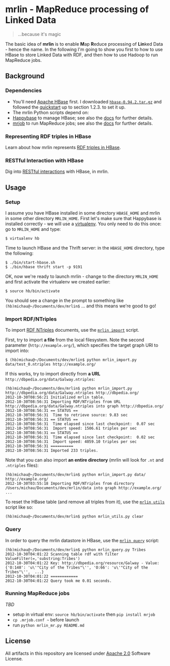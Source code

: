# mrlin - MapReduce processing of Linked Data

> ...because it's magic

The basic idea of **mrlin** is to enable **M**ap **R**educe processing of **Lin**ked Data - hence the name. In the following I'm going to show you first to how to use HBase to store Linked Data with RDF, and then how to use Hadoop to run MapReduce jobs.

## Background

### Dependencies

* You'll need [Apache HBase](http://hbase.apache.org/) first. I downloaded [`hbase-0.94.2.tar.gz`](http://ftp.heanet.ie/mirrors/www.apache.org/dist/hbase/stable/hbase-0.94.2.tar.gz) and followed the [quickstart](http://hbase.apache.org/book/quickstart.html) up to section 1.2.3. to set it up.
* The mrlin Python scripts depend on:
 * [Happybase](https://github.com/wbolster/happybase) to manage HBase; see also the [docs](http://happybase.readthedocs.org/en/latest/index.html) for further details.
 * [mrjob](https://github.com/Yelp/mrjob) to run MapReduce jobs; see also the [docs](http://packages.python.org/mrjob/) for further details.

### Representing RDF triples in HBase
Learn about how mrlin represents [RDF triples in HBase](https://github.com/mhausenblas/mrlin/wiki/RDF-in-HBase).

### RESTful Interaction with HBase
Dig into [RESTful interactions](https://github.com/mhausenblas/mrlin/wiki/RESTful-interaction) with HBase, in mrlin.

## Usage

### Setup
I assume you have HBase installed in some directory `HBASE_HOME` and mrlin in some other directory `MRLIN_HOME`. First let's make sure that Happybase is installed correctly - we will use a [virtualenv](http://pypi.python.org/pypi/virtualenv "virtualenv 1.8.2 : Python Package Index"). You only need to do this once: go to `MRLIN_HOME` and type:

	$ virtualenv hb

Time to launch HBase and the Thrift server: in the `HBASE_HOME` directory, type the following:

	$ ./bin/start-hbase.sh 
	$ ./bin/hbase thrift start -p 9191

OK, now we're ready to launch mrlin - change to the directory `MRLIN_HOME` and first activate the virtualenv we created earlier:

	$ source hb/bin/activate

You should see a change in the prompt to something like `(hb)michau@~/Documents/dev/mrlin$` ... and this means we're good to go!

### Import RDF/NTriples
To import  [RDF NTriples](http://www.w3.org/TR/rdf-testcases/#ntriples) documents, use the [`mrlin import`](https://raw.github.com/mhausenblas/mrlin/master/mrlin_import.py) script.

First, try to import **a file** from the local filesystem. Note the second parameter (`http://example.org/`), which specifies the target graph URI to import into:

	$ (hb)michau@~/Documents/dev/mrlin$ python mrlin_import.py data/test_0.ntriples http://example.org/

If this works, try to import directly from **a URL** `http://dbpedia.org/data/Galway.ntriples`:

	(hb)michau@~/Documents/dev/mrlin$ python mrlin_import.py http://dbpedia.org/data/Galway.ntriples http://dbpedia.org/
	2012-10-30T08:56:21 Initialized mrlin table.
	2012-10-30T08:56:31 Importing RDF/NTriples from URL http://dbpedia.org/data/Galway.ntriples into graph http://dbpedia.org/
	2012-10-30T08:56:31 == STATUS ==
	2012-10-30T08:56:31  Time to retrieve source: 9.83 sec
	2012-10-30T08:56:31 == STATUS ==
	2012-10-30T08:56:31  Time elapsed since last checkpoint:  0.07 sec
	2012-10-30T08:56:31  Import speed: 1506.61 triples per sec
	2012-10-30T08:56:31 == STATUS ==
	2012-10-30T08:56:31  Time elapsed since last checkpoint:  0.02 sec
	2012-10-30T08:56:31  Import speed: 4059.10 triples per sec
	2012-10-30T08:56:31 ==========
	2012-10-30T08:56:31 Imported 233 triples.

Note that you can also import **an entire directory** (mrlin will look for `.nt` and `.ntriples` files):
	
	(hb)michau@~/Documents/dev/mrlin$ python mrlin_import.py data/ http://example.org/
	2012-10-30T03:55:18 Importing RDF/NTriples from directory /Users/michau/Documents/dev/mrlin/data into graph http://example.org/
	...
	
To reset the HBase table (and remove all triples from it), use the [`mrlin utils`](https://raw.github.com/mhausenblas/mrlin/master/mrlin_utils.py) script like so:

	(hb)michau@~/Documents/dev/mrlin$ python mrlin_utils.py clear

### Query
In order to query the mrlin datastore in HBase, use the [`mrlin query`](https://raw.github.com/mhausenblas/mrlin/master/mrlin_query.py) script:

	(hb)michau@~/Documents/dev/mrlin$ python mrlin_query.py Tribes
	2012-10-30T04:01:22 Scanning table rdf with filter ValueFilter(=,'substring:Tribes')
	2012-10-30T04:01:22 Key: http://dbpedia.org/resource/Galway - Value: {'O:148': 'u\'"City of the Tribes"\'', 'O:66': 'u\'"City of the Tribes"\'',  ...}
	2012-10-30T04:01:22 ============
	2012-10-30T04:01:22 Query took me 0.01 seconds.

### Running MapReduce jobs

*TBD*

* setup in virtual env: `source hb/bin/activate` then `pip install mrjob`
* `cp .mrjob.conf ~` before launch
* run `python mrlin_mr.py README.md`

## License

All artifacts in this repository are licensed under [Apache 2.0](http://www.apache.org/licenses/LICENSE-2.0.html) Software License.